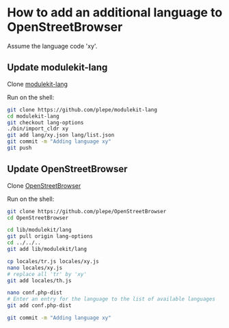 # How to add an additional language to OpenStreetBrowser
Assume the language code 'xy'.

## Update modulekit-lang
Clone [modulekit-lang](https://github.com/plepe/modulekit-lang)

Run on the shell:
```sh
git clone https://github.com/plepe/modulekit-lang
cd modulekit-lang
git checkout lang-options
./bin/import_cldr xy
git add lang/xy.json lang/list.json
git commit -m "Adding language xy"
git push
```

## Update OpenStreetBrowser
Clone [OpenStreetBrowser](https://github.com/plepe/modulekit-lang)

Run on the shell:
```sh
git clone https://github.com/plepe/OpenStreetBrowser
cd OpenStreetBrowser

cd lib/modulekit/lang
git pull origin lang-options
cd ../../..
git add lib/modulekit/lang

cp locales/tr.js locales/xy.js
nano locales/xy.js
# replace all 'tr' by 'xy'
git add locales/th.js

nano conf.php-dist
# Enter an entry for the language to the list of available languages
git add conf.php-dist

git commit -m "Adding language xy"
```
